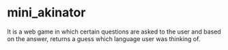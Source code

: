 # mini_akinator
It is a web game in which certain questions are asked to the user and based on the answer, returns a guess which language user was thinking of.
